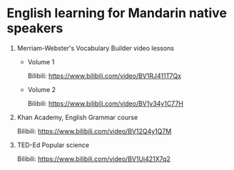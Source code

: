 # English learning for Mandarin native speakers

1. Merriam-Webster's Vocabulary Builder video lessons

    * Volume 1

       Bilibili: <https://www.bilibili.com/video/BV1RJ411T7Qx>

    * Volume 2

       Bilibili: <https://www.bilibili.com/video/BV1y34y1C77H>

3. Khan Academy, English Grammar course

    Bilibili: <https://www.bilibili.com/video/BV12Q4y1Q7M>

4. TED-Ed Popular science

    Bilibili: <https://www.bilibili.com/video/BV1Ui421X7q2>
